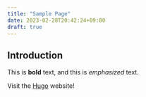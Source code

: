 ```yaml
---
title: "Sample Page"
date: 2023-02-28T20:42:24+09:00
draft: true
---
```

## Introduction

This is **bold** text, and this is *emphasized* text.

Visit the [Hugo](https://gohugo.io) website!
